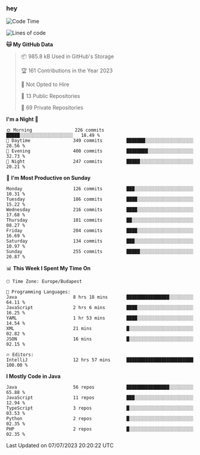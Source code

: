 ### hey

<!--START_SECTION:waka-->
![Code Time](http://img.shields.io/badge/Code%20Time-927%20hrs%2013%20mins-blue)

![Lines of code](https://img.shields.io/badge/From%20Hello%20World%20I%27ve%20Written-990.7%20thousand%20lines%20of%20code-blue)

**🐱 My GitHub Data** 

> 📦 985.8 kB Used in GitHub's Storage 
 > 
> 🏆 161 Contributions in the Year 2023
 > 
> 🚫 Not Opted to Hire
 > 
> 📜 13 Public Repositories 
 > 
> 🔑 69 Private Repositories 
 > 
**I'm a Night 🦉** 

```text
🌞 Morning                226 commits         █████░░░░░░░░░░░░░░░░░░░░   18.49 % 
🌆 Daytime                349 commits         ███████░░░░░░░░░░░░░░░░░░   28.56 % 
🌃 Evening                400 commits         ████████░░░░░░░░░░░░░░░░░   32.73 % 
🌙 Night                  247 commits         █████░░░░░░░░░░░░░░░░░░░░   20.21 % 
```
📅 **I'm Most Productive on Sunday** 

```text
Monday                   126 commits         ███░░░░░░░░░░░░░░░░░░░░░░   10.31 % 
Tuesday                  186 commits         ████░░░░░░░░░░░░░░░░░░░░░   15.22 % 
Wednesday                216 commits         ████░░░░░░░░░░░░░░░░░░░░░   17.68 % 
Thursday                 101 commits         ██░░░░░░░░░░░░░░░░░░░░░░░   08.27 % 
Friday                   204 commits         ████░░░░░░░░░░░░░░░░░░░░░   16.69 % 
Saturday                 134 commits         ███░░░░░░░░░░░░░░░░░░░░░░   10.97 % 
Sunday                   255 commits         █████░░░░░░░░░░░░░░░░░░░░   20.87 % 
```


📊 **This Week I Spent My Time On** 

```text
🕑︎ Time Zone: Europe/Budapest

💬 Programming Languages: 
Java                     8 hrs 18 mins       ████████████████░░░░░░░░░   64.11 % 
JavaScript               2 hrs 6 mins        ████░░░░░░░░░░░░░░░░░░░░░   16.25 % 
YAML                     1 hr 53 mins        ████░░░░░░░░░░░░░░░░░░░░░   14.54 % 
XML                      21 mins             █░░░░░░░░░░░░░░░░░░░░░░░░   02.82 % 
JSON                     16 mins             █░░░░░░░░░░░░░░░░░░░░░░░░   02.15 % 

🔥 Editors: 
IntelliJ                 12 hrs 57 mins      █████████████████████████   100.00 % 
```

**I Mostly Code in Java** 

```text
Java                     56 repos            ████████████████░░░░░░░░░   65.88 % 
JavaScript               11 repos            ███░░░░░░░░░░░░░░░░░░░░░░   12.94 % 
TypeScript               3 repos             █░░░░░░░░░░░░░░░░░░░░░░░░   03.53 % 
Python                   2 repos             █░░░░░░░░░░░░░░░░░░░░░░░░   02.35 % 
PHP                      2 repos             █░░░░░░░░░░░░░░░░░░░░░░░░   02.35 % 
```




 Last Updated on 07/07/2023 20:20:22 UTC
<!--END_SECTION:waka-->
